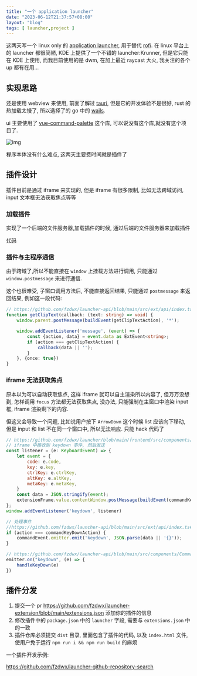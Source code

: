 ```yaml
---
title: "一个 application launcher"
date: "2023-06-12T21:37:57+08:00"
layout: "blog"
tags: [ launcher,project ]
---
```


这两天写一个 linux only 的 [application launcher](https://github.com/fzdwx/launcher),
用于替代 [rofi](/blog/2022-09-18-about-rofi). 在 linux 平台上的 launcher 都很简陋, KDE
上提供了一个不错的 launcher:Krunner, 但是它只能在 KDE 上使用,
而我目前使用的是 dwm, 在加上最近 raycast 大火, 我关注的各个 up 都有在用...

## 实现思路

还是使用 webview 来使用, 前面了解过 [tauri](https://github.com/tauri-apps/tauri), 但是它的开发体验不是很好, rust
的热加载太慢了, 所以选择了的 go 中的 [wails](https://github.com/wailsapp/wails).

ui 主要使用了 [vue-command-palette](https://github.com/xiaoluoboding/vue-command-palette) 这个库,
可以说没有这个库,就没有这个项目了.

![img](/images/img_10.png)

程序本体没有什么难点, 这两天主要费时间就是插件了

## 插件设计

插件目前是通过 iframe 来实现的, 但是 iframe 有很多限制, 比如无法跨域访问, input 文本框无法获取焦点等等

### 加载插件

实现了一个后端的文件服务器,加载插件的时候, 通过后端的文件服务器来加载插件

[代码](https://github.com/fzdwx/launcher/blob/main/pkg/extensions/server.go#L29)

### 插件与主程序通信

由于跨域了,所以不能直接在 `window` 上挂载方法进行调用, 只能通过 `window.postmessage` 来进行通信.

这个也很难受, 子窗口调用方法后, 不能直接返回结果, 只能通过 `postmessage` 来返回结果, 例如这一段代码:

```ts
// https://github.com/fzdwx/launcher-api/blob/main/src/ext/api/index.ts#LL21C1-L34C2
function getClipText(callback: (text: string) => void) {
    window.parent.postMessage(buildEvent(getClipTextAction), '*');

    window.addEventListener('message', (event) => {
        const {action, data} = event.data as ExtEvent<string>;
        if (action === getClipTextAction) {
            callback(data || '');
        }
    }, {once: true})
}
```

### iframe 无法获取焦点

原本以为可以自动获取焦点, 这样 iframe 就可以自主渲染所以内容了, 但万万没想到, 怎样调用 `focus` 方法都无法获取焦点,
没办法, 只能强制在主窗口中渲染 input 框, iframe 渲染剩下的内容.

但这又会导致一个问题, 比如说用户按下 `ArrowDown` 这个时候 list 应该向下移动, 但是 input 和 list 不在同一个窗口中,
所以无法响应. 只能 hack 代码了

```js
// https://github.com/fzdwx/launcher/blob/main/frontend/src/components/ExtensionFrame.vue#L33-L43
// iframe 中接收到 keydown 事件, 然后发送
const listener = (e: KeyboardEvent) => {
    let event = {
        code: e.code,
        key: e.key,
        ctrlKey: e.ctrlKey,
        altKey: e.altKey,
        metaKey: e.metaKey,
    }
    const data = JSON.stringify(event);
    extensionFrame.value.contentWindow.postMessage(buildEvent(commandKeyDownAction, data), "*")
};
window.addEventListener('keydown', listener)

// 处理事件
//https://github.com/fzdwx/launcher-api/blob/main/src/ext/api/index.ts#L86
if (action === commandKeyDownAction) {
    commandEvent.emitter.emit('keydown', JSON.parse(data || '{}'));
}

// https://github.com/fzdwx/launcher-api/blob/main/src/components/Command.vue#L230
emitter.on("keydown", (e) => {
    handleKeyDown(e)
})
```

## 插件分发

1. 提交一个 pr https://github.com/fzdwx/launcher-extension/blob/main/extensions.json 添加你的插件的信息
2. 修改插件中的 `package.json` 中的 `launcher` 字段, 需要与 `extensions.json` 中的一致
3. 插件仓库必须提交 `dist` 目录, 里面包含了插件的代码, 以及 `index.html` 文件,
   使用户免于运行 `npm run i && npm run build` 的麻烦

一个插件开发示例:

https://github.com/fzdwx/launcher-github-repository-search
